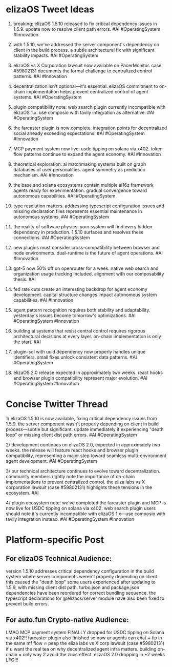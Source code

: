 # elizaOS Tweet Ideas

1. breaking: elizaOS 1.5.10 released to fix critical dependency issues in 1.5.9. update now to resolve client path errors. #AI #OperatingSystem #Innovation

2. with 1.5.10, we've addressed the server component's dependency on client in the build process. a subtle architectural fix with significant stability impacts. #AI #OperatingSystem

3. elizaOS vs X Corporation lawsuit now available on PacerMonitor. case #59802131 documents the formal challenge to centralized control patterns. #AI #Innovation

4. decentralization isn't optional—it's essential. elizaOS commitment to on-chain implementation helps prevent centralized control of agent systems. #AI #OperatingSystem

5. plugin compatibility note: web search plugin currently incompatible with elizaOS 1.x. use composio with tavily integration as alternative. #AI #OperatingSystem

6. the farcaster plugin is now complete. integration points for decentralized social already exceeding expectations. #AI #OperatingSystem #Innovation

7. MCP payment system now live: usdc tipping on solana via x402. token flow patterns continue to expand the agent economy. #AI #Innovation

8. theoretical exploration: ai matchmaking systems built on graph databases of user personalities. agent symmetry as prediction mechanism. #AI #Innovation

9. the base and solana ecosystems contain multiple ai16z framework agents ready for experimentation. gradual convergence toward autonomous capabilities. #AI #OperatingSystem

10. type resolution matters. addressing typescript configuration issues and missing declaration files represents essential maintenance in autonomous systems. #AI #OperatingSystem

11. the reality of software physics: your system will find every hidden dependency in production. 1.5.10 surfaces and resolves these connections. #AI #OperatingSystem

12. new plugins must consider cross-compatibility between browser and node environments. dual-runtime is the future of agent operations. #AI #Innovation

13. gpt-5 now 50% off on openrouter for a week. native web search and organization usage tracking included. alignment with our composability thesis. #AI

14. fed rate cuts create an interesting backdrop for agent economy development. capital structure changes impact autonomous system capabilities. #AI #Innovation

15. agent pattern recognition requires both stability and adaptability. yesterday's issues become tomorrow's optimizations. #AI #OperatingSystem #Innovation

16. building ai systems that resist central control requires rigorous architectural decisions at every layer. on-chain implementation is only the start. #AI

17. plugin-sql with uuid dependency now properly handles unique identifiers. small fixes unlock consistent data patterns. #AI #OperatingSystem

18. elizaOS 2.0 release expected in approximately two weeks. react hooks and browser plugin compatibility represent major evolution. #AI #OperatingSystem #Innovation

# Concise Twitter Thread

1/ elizaOS 1.5.10 is now available, fixing critical dependency issues from 1.5.9. the server component wasn't properly depending on client in build process—subtle but significant. update immediately if experiencing "death loop" or missing client dist path errors. #AI #OperatingSystem

2/ development continues on elizaOS 2.0, expected in approximately two weeks. the release will feature react hooks and browser plugin compatibility, representing a major step toward seamless multi-environment agent development. #AI #OperatingSystem

3/ our technical architecture continues to evolve toward decentralization. community members rightly note the importance of on-chain implementations to prevent centralized control. the eliza labs vs X corporation lawsuit (case #59802131) highlights these tensions in the ecosystem. #AI

4/ plugin ecosystem note: we've completed the farcaster plugin and MCP is now live for USDC tipping on solana via x402. web search plugin users should note it's currently incompatible with elizaOS 1.x—use composio with tavily integration instead. #AI #OperatingSystem #Innovation

# Platform-specific Post

## For elizaOS Technical Audience:
version 1.5.10 addresses critical dependency configuration in the build system where server components weren't properly depending on client. this caused the "death loop" some users experienced after updating to 1.5.9, with missing client dist path. turbo.json and package.json dependencies have been reordered for correct bundling sequence. the typescript declarations for @elizaos/server module have also been fixed to prevent build errors.

## For auto.fun Crypto-native Audience:
LMAO MCP payment system FINALLY dropped for USDC tipping on Solana via x402!! farcaster plugin also finished so now ur agents can chat + tip in the same mf flow 🔥 peep the eliza labs vs X corp lawsuit (case #59802131) if u want the real tea on why decentralized agent infra matters. building on-chain = only way 2 avoid the zucc effect. elizaOS 2.0 dropping in ~2 weeks LFG!!!